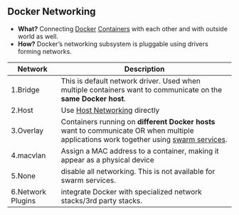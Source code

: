 ## Docker Networking
- **What?** Connecting [Docker](../../Docker) [Containers](../../Containers) with each other and with outside world as well.
- **How?** Docker’s networking subsystem is pluggable using drivers forming networks.

|Network|Description|
|---|---|
|1.Bridge|This is default network driver. Used when multiple containers want to communicate on the **same Docker host**.|
|2.Host|Use [Host Networking](Host_Networking) directly|
|3.Overlay|Containers running on **different Docker hosts** want to communicate OR when multiple applications work together using [swarm services]().|
|4.macvlan|Assign a MAC address to a container, making it appear as a physical device|
|5.None|disable all networking. This is not available for swarm services.|
|6.Network Plugins|integrate Docker with specialized network stacks/3rd party stacks.|
